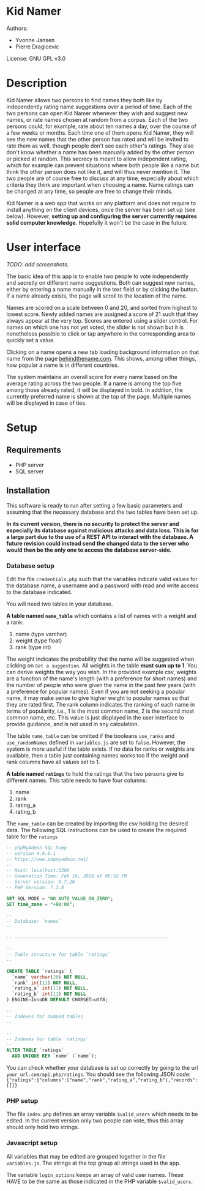 # Kid Namer

Authors:
* Yvonne Jansen
* Pierre Dragicevic

License: GNU GPL v3.0

# Description

Kid Namer allows two persons to find names they both like by independently rating name suggestions over a period of time. Each of the two persons can open Kid Namer whenever they wish and suggest new names, or rate names chosen at random from a corpus. Each of the two persons could, for example, rate about ten names a day, over the course of a few weeks or months. Each time one of them opens Kid Namer, they will see the new names that the other person has rated and will be invited to rate them as well, though people don't see each other's ratings. They also don't know whether a name has been manually added by the other person or picked at random. This secrecy is meant to allow independent rating, which for example can prevent situations where both people like a name but think the other person does not like it, and will thus never mention it. The two people are of course free to discuss at any time, especially about which criteria they think are important when choosing a name. Name ratings can be changed at any time, so people are free to change their minds.

Kid Namer is a web app that works on any platform and does not require to install anything on the client devices, once the server has been set up (see below). However, **setting up and configuring the server currently requires solid computer knowledge**. Hopefully it won't be the case in the future.

# User interface

*TODO: add screenshots.*

The basic idea of this app is to enable two people to vote independently and secretly on different name suggestions. Both can suggest new names, either by entering a name manually in the text field or by clicking the button. If a name already exists, the page will scroll to the location of the name. 

Names are scored on a scale between 0 and 20, and sorted from highest to lowest score. Newly added names are assigned a score of 21 such that they always appear at the very top. Scores are entered using a slider control. For names on which one has not yet voted, the slider is not shown but it is nonetheless possible to click or tap anywhere in the corresponding area to quickly set a value. 

Clicking on a name opens a new tab loading background information on that name from the page [behindthename.com](behindthename.com). This shows, among other things, how popular a name is in different countries.

The system maintains an overall score for every name based on the average rating across the two people. If a name is among the top five among those already rated, it will be displayed in bold. In addition, the currently preferred name is shown at the top of the page. Multiple names will be displayed in case of ties. 

# Setup

## Requirements

* PHP server
* SQL server

## Installation

This software is ready to run after setting a few basic parameters and assuming that the necessary database and the two tables have been set up.

**In its current version, there is no security to protect the server and
especially its database against malicious attacks and data loss. 
This is for a large part due to the use of a REST API to interact with the database.
A future revision could instead send the changed data to the server who
would then be the only one to access the database server-side.**


### Database setup

Edit the file `credentials.php` such that the variables indicate valid values for the database name, a username and a password with read and write access to the database indicated.

You will need two tables in your database.

**A table named `name_table`** which contains a list of names with a weight and a rank:
1. name (type varchar)
1. weight (type float)
1. rank (type int)

The weight indicates the probability that the name will be suggested when clicking on `Get a suggestion`. All weights in the table **must sum up to 1**. You can derive weights the way you wish. In the provided example csv, weights are a function of the name's length (with a preference for short names) and the number of people who were given the name in the past few years (with a preference for popular names). Even if you are not seeking a popular name, it may make sense to give higher weight to popular names so that they are rated first. The rank column indicates the ranking of each name in terms of popularity, i.e., 1 is the most common name, 2 is the second most common name, etc. This value is just displayed in the user interface to provide guidance, and is not used in any calculation.

The table `name_table` can be omitted if the booleans `use_ranks` and `use_randomNames` defined in `variables.js` are set to `false`. However, the system is more useful if the table exists. If no data for ranks or weights are available, then a table just containing names works too if the weight and rank columns have all values set to 1.

**A table named `ratings`** to hold the ratings that the two persons give to different names. This table needs to have four columns:
1. name
1. rank
1. rating_a
1. rating_b

The `name_table` can be created by importing the csv holding the desired data. The following SQL instructions can be used to create the required table for the `ratings`
```SQL
-- phpMyAdmin SQL Dump
-- version 4.9.0.1
-- https://www.phpmyadmin.net/
--
-- Host: localhost:3306
-- Generation Time: Feb 16, 2020 at 06:52 PM
-- Server version: 5.7.26
-- PHP Version: 7.3.8

SET SQL_MODE = "NO_AUTO_VALUE_ON_ZERO";
SET time_zone = "+00:00";

--
-- Database: `names`
--

-- --------------------------------------------------------

--
-- Table structure for table `ratings`
--

CREATE TABLE `ratings` (
  `name` varchar(20) NOT NULL,
  `rank` int(11) NOT NULL,
  `rating_a` int(11) NOT NULL,
  `rating_b` int(11) NOT NULL
) ENGINE=InnoDB DEFAULT CHARSET=utf8;

--
-- Indexes for dumped tables
--

--
-- Indexes for table `ratings`
--
ALTER TABLE `ratings`
  ADD UNIQUE KEY `name` (`name`);
```

You can check whether your database is set up correctly by going to the url `your_url.com/api.php/ratings`. You should see the following JSON code:
`{"ratings":{"columns":["name","rank","rating_a","rating_b"],"records":[]}}`

### PHP setup

The file `index.php` defines an array variable `$valid_users` which needs to be edited. In the current version only two people can vote, thus this array should only hold two strings.

### Javascript setup

All variables that may be edited are grouped together in the file `variables.js`. The strings at the top group all strings used in the app. 

The variable `login_options` keeps an array of valid user names. These HAVE to be the same as those indicated in the PHP variable `$valid_users`.
